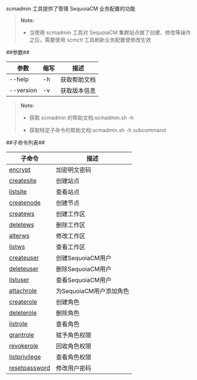 scmadmin 工具提供了管理 SequoiaCM 业务配置的功能
>  **Note:**
>
>  * 当使用 scmadmin 工具对 SequoiaCM 集群站点做了创建、修改等操作之后，需要使用 scmctl 工具刷新业务配置使修改生效

##参数##

|参数      |缩写       |描述          |
|----------|-----------|--------------|
|--help    |-h         |获取帮助文档  |
|--version |-v         |获取版本信息  |

>  **Note:**
>
>  * 获取 scmadmin 的帮助文档:scmadmin.sh -h
>
>  * 获取特定子命令的帮助文档:scmadmin.sh -h subcommand

##子命令列表##

|子命令    |描述             |
|----------|-----------------|
|[encrypt][encrypt] |加密明文密码     |
|[createsite][createsite]|创建站点         |
|[listsite][listsite] |查看站点         |
|[createnode][createnode]|创建节点         |
|[createws][createws] |创建工作区       |
|[deletews][deletews]|删除工作区       |
|[alterws][alterws]|修改工作区       |
|[listws][listws]   |查看工作区       |
|[createuser][createuser]|创建SequoiaCM用户|
|[deleteuser][deleteuser]|删除SequoiaCM用户|
|[listuser][listuser]|查看SequoiaCM用户|
|[attachrole][attachrole]|为SequoiaCM用户添加角色|
|[createrole][createrole]|创建角色     |W
|[deleterole][deleterole]|删除角色     |
|[listrole][listrole]|查看角色     |
|[grantrole][grantrole]|赋予角色权限     |
|[revokerole][revokerole]|回收角色权限     |
|[listprivilege][listprivilege]|查看角色权限  |
|[resetpassword][resetpassword]|修改用户密码  |


[encrypt]:Maintainance/Tools/Scmadmin/encrypt.md
[createsite]:Maintainance/Tools/Scmadmin/createsite.md
[listsite]:Maintainance/Tools/Scmadmin/listsite.md
[createnode]:Maintainance/Tools/Scmadmin/createnode.md
[createws]:Maintainance/Tools/Scmadmin/createws.md
[deletews]:Maintainance/Tools/Scmadmin/deletews.md
[alterws]:Maintainance/Tools/Scmadmin/alterws.md
[listws]:Maintainance/Tools/Scmadmin/listws.md
[createuser]:Maintainance/Tools/Scmadmin/createuser.md
[deleteuser]:Maintainance/Tools/Scmadmin/deleteuser.md
[listuser]:Maintainance/Tools/Scmadmin/listuser.md
[attachrole]:Maintainance/Tools/Scmadmin/attachrole.md
[createrole]:Maintainance/Tools/Scmadmin/createrole.md
[deleterole]:Maintainance/Tools/Scmadmin/deleterole.md
[listrole]:Maintainance/Tools/Scmadmin/listrole.md
[grantrole]:Maintainance/Tools/Scmadmin/grantrole.md
[revokerole]:Maintainance/Tools/Scmadmin/revokerole.md
[listprivilege]:Maintainance/Tools/Scmadmin/listprivilege.md
[resetpassword]:Maintainance/Tools/Scmadmin/resetpassword.md